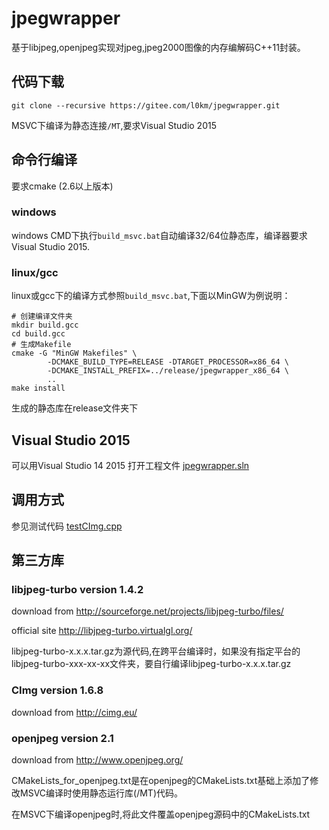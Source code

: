 # jpegwrapper
基于libjpeg,openjpeg实现对jpeg,jpeg2000图像的内存编解码C++11封装。


## 代码下载

    git clone --recursive https://gitee.com/l0km/jpegwrapper.git

MSVC下编译为静态连接`/MT`,要求Visual Studio 2015

## 命令行编译

要求cmake (2.6以上版本)
### windows
windows CMD下执行`build_msvc.bat`自动编译32/64位静态库，编译器要求Visual Studio 2015.

### linux/gcc
linux或gcc下的编译方式参照`build_msvc.bat`,下面以MinGW为例说明：

	# 创建编译文件夹
	mkdir build.gcc
	cd build.gcc
	# 生成Makefile
	cmake -G "MinGW Makefiles" \
			-DCMAKE_BUILD_TYPE=RELEASE -DTARGET_PROCESSOR=x86_64 \ 
			-DCMAKE_INSTALL_PREFIX=../release/jpegwrapper_x86_64 \ 
			..
	make install

生成的静态库在release文件夹下

## Visual Studio 2015
可以用Visual Studio 14 2015 打开工程文件 [jpegwrapper.sln](project.vs2015/jpegwrapper.sln)
## 调用方式

参见测试代码 [testCImg.cpp](jpegwrapper/testCImg.cpp)

## 第三方库

### libjpeg-turbo version 1.4.2

download from http://sourceforge.net/projects/libjpeg-turbo/files/

official site http://libjpeg-turbo.virtualgl.org/

libjpeg-turbo-x.x.x.tar.gz为源代码,在跨平台编译时，如果没有指定平台的libjpeg-turbo-xxx-xx-xx文件夹，要自行编译libjpeg-turbo-x.x.x.tar.gz

### CImg version 1.6.8

download from http://cimg.eu/

### openjpeg version 2.1

download from http://www.openjpeg.org/

CMakeLists_for_openjpeg.txt是在openjpeg的CMakeLists.txt基础上添加了修改MSVC编译时使用静态运行库(/MT)代码。

在MSVC下编译openjpeg时,将此文件覆盖openjpeg源码中的CMakeLists.txt


